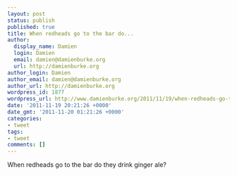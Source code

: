 ```yaml
---
layout: post
status: publish
published: true
title: When redheads go to the bar do...
author:
  display_name: Damien
  login: Damien
  email: damien@damienburke.org
  url: http://damienburke.org
author_login: Damien
author_email: damien@damienburke.org
author_url: http://damienburke.org
wordpress_id: 1877
wordpress_url: http://www.damienburke.org/2011/11/19/when-redheads-go-to-the-bar-do-2/
date: '2011-11-19 20:21:26 +0000'
date_gmt: '2011-11-20 01:21:26 +0000'
categories:
- tweet
tags:
- tweet
comments: []
---
```

<p>When redheads go to the bar do they drink ginger ale?</p>
